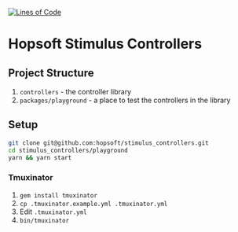 [![Lines of Code](http://img.shields.io/badge/lines_of_code-402-brightgreen.svg?style=flat)](http://blog.codinghorror.com/the-best-code-is-no-code-at-all/)

# Hopsoft Stimulus Controllers

## Project Structure

1. `controllers` - the controller library
1. `packages/playground` - a place to test the controllers in the library

## Setup

```sh
git clone git@github.com:hopsoft/stimulus_controllers.git
cd stimulus_controllers/playground
yarn && yarn start
```

### Tmuxinator

1. `gem install tmuxinator`
1. `cp .tmuxinator.example.yml .tmuxinator.yml`
1. Edit `.tmuxinator.yml`
1. `bin/tmuxinator`
